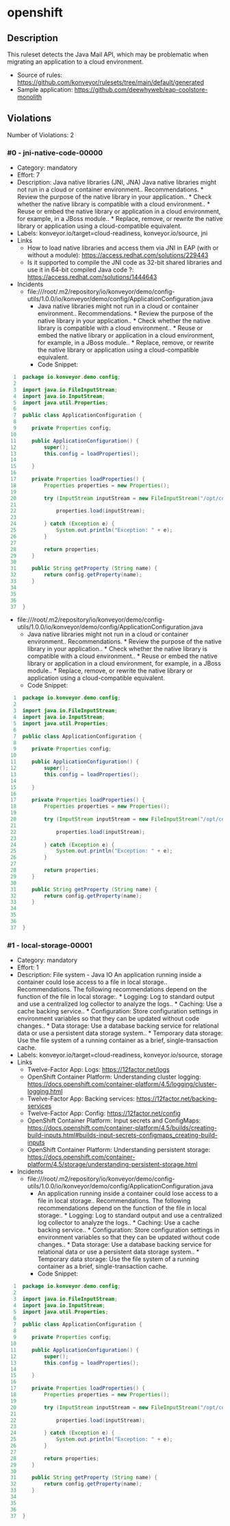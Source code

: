 # openshift
## Description
This ruleset detects the Java Mail API, which may be problematic when migrating an application to a cloud environment.
* Source of rules: https://github.com/konveyor/rulesets/tree/main/default/generated
* Sample application: https://github.com/deewhyweb/eap-coolstore-monolith
## Violations
Number of Violations: 2
### #0 - jni-native-code-00000
* Category: mandatory
* Effort: 7
* Description: Java native libraries (JNI, JNA)
Java native libraries might not run in a cloud or container environment.. Recommendations. * Review the purpose of the native library in your application.. * Check whether the native library is compatible with a cloud environment.. * Reuse or embed the native library or application in a cloud environment, for example, in a JBoss module.. * Replace, remove, or rewrite the native library or application using a cloud-compatible equivalent.
* Labels: konveyor.io/target=cloud-readiness, konveyor.io/source, jni
* Links
  * How to load native libraries and access them via JNI in EAP (with or without a module): https://access.redhat.com/solutions/229443
  * Is it supported to compile the JNI code as 32-bit shared libraries and use it in 64-bit compiled Java code ?: https://access.redhat.com/solutions/1444643
* Incidents
  * file:///root/.m2/repository/io/konveyor/demo/config-utils/1.0.0/io/konveyor/demo/config/ApplicationConfiguration.java
      * Java native libraries might not run in a cloud or container environment.. Recommendations. * Review the purpose of the native library in your application.. * Check whether the native library is compatible with a cloud environment.. * Reuse or embed the native library or application in a cloud environment, for example, in a JBoss module.. * Replace, remove, or rewrite the native library or application using a cloud-compatible equivalent.
      * Code Snippet:
```java
  1  package io.konveyor.demo.config;
  2  
  3  import java.io.FileInputStream;
  4  import java.io.InputStream;
  5  import java.util.Properties;
  6  
  7  public class ApplicationConfiguration {
  8  
  9  	private Properties config;
 10  
 11  	public ApplicationConfiguration() {
 12  		super();
 13  		this.config = loadProperties();
 14  
 15  	}
 16  
 17  	private Properties loadProperties() {
 18  		Properties properties = new Properties();
 19  
 20  		try (InputStream inputStream = new FileInputStream("/opt/config/persistence.properties")) {
 21  
 22  			properties.load(inputStream);
 23  
 24  		} catch (Exception e) {
 25  			System.out.println("Exception: " + e);
 26  		}
 27  
 28  		return properties;
 29  	}
 30  
 31  	public String getProperty (String name) {
 32  		return config.getProperty(name);
 33  	}
 34  
 35  
 36  
 37  }

```
  * file:///root/.m2/repository/io/konveyor/demo/config-utils/1.0.0/io/konveyor/demo/config/ApplicationConfiguration.java
      * Java native libraries might not run in a cloud or container environment.. Recommendations. * Review the purpose of the native library in your application.. * Check whether the native library is compatible with a cloud environment.. * Reuse or embed the native library or application in a cloud environment, for example, in a JBoss module.. * Replace, remove, or rewrite the native library or application using a cloud-compatible equivalent.
      * Code Snippet:
```java
  1  package io.konveyor.demo.config;
  2  
  3  import java.io.FileInputStream;
  4  import java.io.InputStream;
  5  import java.util.Properties;
  6  
  7  public class ApplicationConfiguration {
  8  
  9  	private Properties config;
 10  
 11  	public ApplicationConfiguration() {
 12  		super();
 13  		this.config = loadProperties();
 14  
 15  	}
 16  
 17  	private Properties loadProperties() {
 18  		Properties properties = new Properties();
 19  
 20  		try (InputStream inputStream = new FileInputStream("/opt/config/persistence.properties")) {
 21  
 22  			properties.load(inputStream);
 23  
 24  		} catch (Exception e) {
 25  			System.out.println("Exception: " + e);
 26  		}
 27  
 28  		return properties;
 29  	}
 30  
 31  	public String getProperty (String name) {
 32  		return config.getProperty(name);
 33  	}
 34  
 35  
 36  
 37  }

```
### #1 - local-storage-00001
* Category: mandatory
* Effort: 1
* Description: File system - Java IO
An application running inside a container could lose access to a file in local storage.. Recommendations. The following recommendations depend on the function of the file in local storage:. * Logging: Log to standard output and use a centralized log collector to analyze the logs.. * Caching: Use a cache backing service.. * Configuration: Store configuration settings in environment variables so that they can be updated without code changes.. * Data storage: Use a database backing service for relational data or use a persistent data storage system.. * Temporary data storage: Use the file system of a running container as a brief, single-transaction cache.
* Labels: konveyor.io/target=cloud-readiness, konveyor.io/source, storage
* Links
  * Twelve-Factor App: Logs: https://12factor.net/logs
  * OpenShift Container Platform: Understanding cluster logging: https://docs.openshift.com/container-platform/4.5/logging/cluster-logging.html
  * Twelve-Factor App: Backing services: https://12factor.net/backing-services
  * Twelve-Factor App: Config: https://12factor.net/config
  * OpenShift Container Platform: Input secrets and ConfigMaps: https://docs.openshift.com/container-platform/4.5/builds/creating-build-inputs.html#builds-input-secrets-configmaps_creating-build-inputs
  * OpenShift Container Platform: Understanding persistent storage: https://docs.openshift.com/container-platform/4.5/storage/understanding-persistent-storage.html
* Incidents
  * file:///root/.m2/repository/io/konveyor/demo/config-utils/1.0.0/io/konveyor/demo/config/ApplicationConfiguration.java
      * An application running inside a container could lose access to a file in local storage.. Recommendations. The following recommendations depend on the function of the file in local storage:. * Logging: Log to standard output and use a centralized log collector to analyze the logs.. * Caching: Use a cache backing service.. * Configuration: Store configuration settings in environment variables so that they can be updated without code changes.. * Data storage: Use a database backing service for relational data or use a persistent data storage system.. * Temporary data storage: Use the file system of a running container as a brief, single-transaction cache.
      * Code Snippet:
```java
  1  package io.konveyor.demo.config;
  2  
  3  import java.io.FileInputStream;
  4  import java.io.InputStream;
  5  import java.util.Properties;
  6  
  7  public class ApplicationConfiguration {
  8  
  9  	private Properties config;
 10  
 11  	public ApplicationConfiguration() {
 12  		super();
 13  		this.config = loadProperties();
 14  
 15  	}
 16  
 17  	private Properties loadProperties() {
 18  		Properties properties = new Properties();
 19  
 20  		try (InputStream inputStream = new FileInputStream("/opt/config/persistence.properties")) {
 21  
 22  			properties.load(inputStream);
 23  
 24  		} catch (Exception e) {
 25  			System.out.println("Exception: " + e);
 26  		}
 27  
 28  		return properties;
 29  	}
 30  
 31  	public String getProperty (String name) {
 32  		return config.getProperty(name);
 33  	}
 34  
 35  
 36  
 37  }

```
